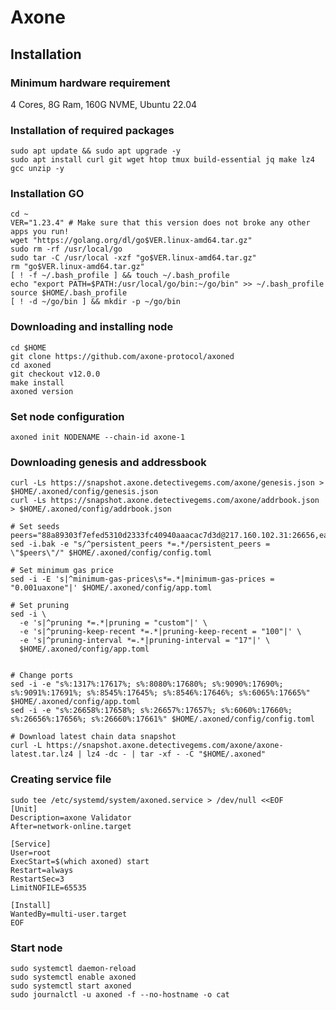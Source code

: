 # Axone

## Installation

### Minimum hardware requirement <a href="#minimum-hardware-requirement" id="minimum-hardware-requirement"></a>

4 Cores, 8G Ram, 160G NVME, Ubuntu 22.04

### Installation of required packages <a href="#installation-of-required-packages" id="installation-of-required-packages"></a>

```
sudo apt update && sudo apt upgrade -y
sudo apt install curl git wget htop tmux build-essential jq make lz4 gcc unzip -y
```

### Installation GO <a href="#installation-go" id="installation-go"></a>

```
cd ~
VER="1.23.4" # Make sure that this version does not broke any other apps you run!
wget "https://golang.org/dl/go$VER.linux-amd64.tar.gz"
sudo rm -rf /usr/local/go
sudo tar -C /usr/local -xzf "go$VER.linux-amd64.tar.gz"
rm "go$VER.linux-amd64.tar.gz"
[ ! -f ~/.bash_profile ] && touch ~/.bash_profile
echo "export PATH=$PATH:/usr/local/go/bin:~/go/bin" >> ~/.bash_profile
source $HOME/.bash_profile
[ ! -d ~/go/bin ] && mkdir -p ~/go/bin
```

### Downloading and installing node <a href="#downloading-and-installing-node" id="downloading-and-installing-node"></a>

```
cd $HOME
git clone https://github.com/axone-protocol/axoned
cd axoned
git checkout v12.0.0
make install
axoned version
```

### Set node configuration <a href="#set-node-configuration" id="set-node-configuration"></a>

```
axoned init NODENAME --chain-id axone-1
```

### Downloading genesis and addressbook <a href="#downloading-genesis-and-addressbook" id="downloading-genesis-and-addressbook"></a>

```
curl -Ls https://snapshot.axone.detectivegems.com/axone/genesis.json > $HOME/.axoned/config/genesis.json
curl -Ls https://snapshot.axone.detectivegems.com/axone/addrbook.json > $HOME/.axoned/config/addrbook.json
```

```
# Set seeds
peers="88a89303f7efed5310d2333fc40940aaacac7d3d@217.160.102.31:26656,ea1d3b5b70ac85d553a645561fbfd95577afee4c@148.113.153.62:26656,b356ae3dbfc97a21a89db0d58fdf00c7158d4d85@142.132.131.184:26656,9b372f7335ae09b38080c4d09106821757f8f7e2@65.21.32.216:26656,46f9edbbce02f0e6cf8aac82f65fe7aedecf3abd@51.159.96.236:36656"
sed -i.bak -e "s/^persistent_peers *=.*/persistent_peers = \"$peers\"/" $HOME/.axoned/config/config.toml

# Set minimum gas price
sed -i -E 's|^minimum-gas-prices\s*=.*|minimum-gas-prices = "0.001uaxone"|' $HOME/.axoned/config/app.toml

# Set pruning
sed -i \
  -e 's|^pruning *=.*|pruning = "custom"|' \
  -e 's|^pruning-keep-recent *=.*|pruning-keep-recent = "100"|' \
  -e 's|^pruning-interval *=.*|pruning-interval = "17"|' \
  $HOME/.axoned/config/app.toml


# Change ports
sed -i -e "s%:1317%:17617%; s%:8080%:17680%; s%:9090%:17690%; s%:9091%:17691%; s%:8545%:17645%; s%:8546%:17646%; s%:6065%:17665%" $HOME/.axoned/config/app.toml
sed -i -e "s%:26658%:17658%; s%:26657%:17657%; s%:6060%:17660%; s%:26656%:17656%; s%:26660%:17661%" $HOME/.axoned/config/config.toml

# Download latest chain data snapshot
curl -L https://snapshot.axone.detectivegems.com/axone/axone-latest.tar.lz4 | lz4 -dc - | tar -xf - -C "$HOME/.axoned"
```

### Creating service file <a href="#creating-service-file" id="creating-service-file"></a>

```
sudo tee /etc/systemd/system/axoned.service > /dev/null <<EOF
[Unit]
Description=axone Validator
After=network-online.target

[Service]
User=root
ExecStart=$(which axoned) start
Restart=always
RestartSec=3
LimitNOFILE=65535

[Install]
WantedBy=multi-user.target
EOF
```

### Start node <a href="#start-node" id="start-node"></a>

```
sudo systemctl daemon-reload
sudo systemctl enable axoned
sudo systemctl start axoned
sudo journalctl -u axoned -f --no-hostname -o cat
```
